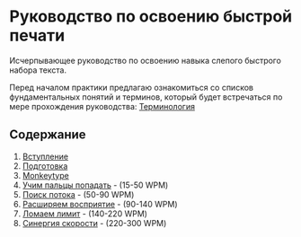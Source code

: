 # Руководство по освоению быстрой печати
Исчерпывающее руководство по освоению навыка слепого быстрого набора текста.


Перед началом практики предлагаю ознакомиться со списков фундаментальных понятий и терминов, который будет встречаться по мере прохождения руководства: [Терминология](Terminology.md)

## Содержание

1. [Вступление](Introduction.md)
2. [Подготовка](Preparation.md)
3. [Monkeytype](Monkeytype.md)
4. [Учим пальцы попадать](Chapter%20One.md) - (15-50 WPM)
5. [Поиск потока](Chapter%20Two.md) - (50-90 WPM)
6. [Расширяем восприятие](Chapter%20Three.md) - (90-140 WPM)
7. [Ломаем лимит](Chapter%20Four.md) - (140-220 WPM)
8. [Синергия скорости](Chapter%20Five.md) - (220-300 WPM)